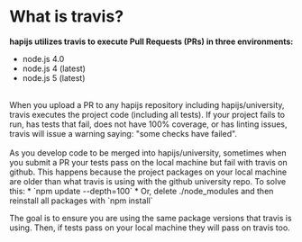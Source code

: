 # What is travis?

<b>hapijs utilizes travis to execute Pull Requests (PRs) in three environments:</b>
* node.js 4.0
* node.js 4 (latest) 
* node.js 5 (latest)

<br/>
When you upload a PR to any hapijs repository including hapijs/university, travis
executes the project code (including all tests). If your project fails to 
run, has tests that fail, does not have 100% coverage, or has linting issues, travis
will issue a warning saying: "some checks have failed".
<br/>
<br/>
As you develop code to be merged into hapijs/university, sometimes when you submit a PR your tests pass 
on the local machine but fail with travis on github.  This happens because the project packages on your 
local machine are older than what travis is using with the github university repo. To solve this:
* `npm update --depth=100`
* Or, delete ./node_modules and then reinstall all packages with `npm install`

The goal is to ensure you are using the same package versions that travis is using.
Then, if tests pass on your local machine they will pass on travis too.







